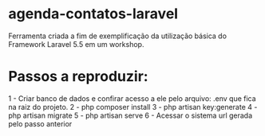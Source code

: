 # agenda-contatos-laravel
Ferramenta criada a fim de exemplificação da utilização básica do Framework Laravel 5.5 em um workshop.

# Passos a reproduzir:


1 - Criar banco de dados e confirar acesso a ele pelo arquivo: .env que fica na raiz do projeto.
2 - php composer install
3 - php artisan key:generate
4 - php artisan migrate
5 - php artisan serve
6 - Acessar o sistema url gerada pelo passo anterior
